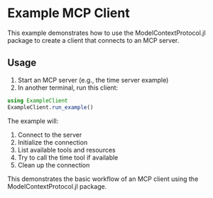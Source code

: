 # Example MCP Client

This example demonstrates how to use the ModelContextProtocol.jl package to create a client that connects to an MCP server.

## Usage

1. Start an MCP server (e.g., the time server example)
2. In another terminal, run this client:

```julia
using ExampleClient
ExampleClient.run_example()
```

The example will:
1. Connect to the server
2. Initialize the connection
3. List available tools and resources
4. Try to call the time tool if available
5. Clean up the connection

This demonstrates the basic workflow of an MCP client using the ModelContextProtocol.jl package.
